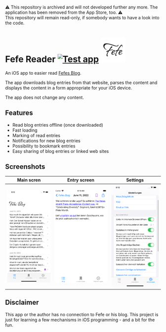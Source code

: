 ⚠️ This repository is archived and will not developed further any more. The application has been removed from the App Store, too. ⚠️  
This repository will remain read-only, if somebody wants to have a look into the code.

# Fefe Reader [![Test app](https://github.com/noxone/fefe-reader/actions/workflows/test.yaml/badge.svg)](https://github.com/noxone/fefe-reader/actions/workflows/test.yaml) ![Icon](readme/icon.png)

An iOS app to easier read [Fefes Blog](https://blog.fefe.de).

The app downloads blog entries from that website, parses the content and displays the content in a form appropriate for your iOS device.

The app does not change any content.

## Features

- Read blog entries offline (once downloaded)
- Fast loading
- Marking of read entries
- Notifications for new blog entries
- Possibility to bookmark entries
- Easy sharing of blog entries or linked web sites

## Screenshots

| Main scren | Entry screen | Settings |
| --- | --- | --- |
| ![main screen](readme/screenshot-main.png) | ![entry screen](readme/screenshot-entry.png) | ![settings view](readme/screenshot-settings.png) |

## Disclaimer

This app or the author has no connection to Fefe or his blog. This project is just for learning a few mechanisms in iOS programming - and a bit for the fun.
